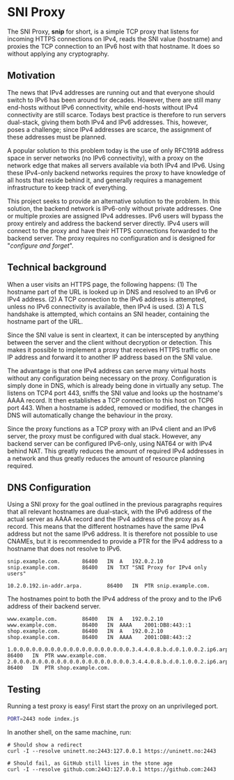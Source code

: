 SNI Proxy
=========

The SNI Proxy, **snip** for short, is a simple TCP proxy that listens for
incoming HTTPS connections on IPv4, reads the SNI value (hostname) and proxies
the TCP connection to an IPv6 host with that hostname.  It does so without
applying any cryptography.


Motivation
----------

The news that IPv4 addresses are running out and that everyone should switch to
IPv6 has been around for decades.  However, there are still many end-hosts
without IPv6 connectivity, while end-hosts without IPv4 connectivity are still
scarce.  Todays best practice is therefore to run servers dual-stack, giving
them both IPv4 and IPv6 addresses.  This, however, poses a challenge; since
IPv4 addresses are scarce, the assignment of these addresses must be planned.

A popular solution to this problem today is the use of only RFC1918 address
space in server networks (no IPv6 connectivity), with a proxy on the network
edge that makes all servers available via both IPv4 and IPv6.  Using these
IPv4-only backend networks requires the proxy to have knowledge of all hosts
that reside behind it, and generally requires a management infrastructure to
keep track of everything.

This project seeks to provide an alternative solution to the problem.  In this
solution, the backend network is IPv6-only without private addresses.  One or
multiple proxies are assigned IPv4 addresses.  IPv6 users will bypass the proxy
entirely and address the backend server directly.  IPv4 users will connect to
the proxy and have their HTTPS connections forwarded to the backend server.
The proxy requires no configuration and is designed for
"*configure and forget*".


Technical background
--------------------

When a user visits an HTTPS page, the following happens:  (1) The hostname part
of the URL is looked up in DNS and resolved to an IPv6 or IPv4 address.  (2) A
TCP connection to the IPv6 address is attempted, unless no IPv6 connectivity is
available, then IPv4 is used.  (3) A TLS handshake is attempted, which contains
an SNI header, containing the hostname part of the URL.

Since the SNI value is sent in cleartext, it can be interscepted by anything
between the server and the client without decryption or detection.  This makes
it possible to implement a proxy that receives HTTPS traffic on one IP address
and forward it to another IP address based on the SNI value.

The advantage is that one IPv4 address can serve many virtual hosts without any
configuration being necessary on the proxy.  Configuration is simply done in
DNS, which is already being done in virtually any setup.  The listens on TCP4
port 443, sniffs the SNI value and looks up the hostname's AAAA record.  It then
establishes a TCP connection to this host on TCP6 port 443.  When a hostname is
added, removed or modified, the changes in DNS will automatically change the
behaviour in the proxy.

Since the proxy functions as a TCP proxy with an IPv4 client and an IPv6 server,
the proxy must be configured with dual stack.  However, any backend server can
be configured IPv6-only, using NAT64 or with IPv4 behind NAT.  This greatly
reduces the amount of required IPv4 addresses in a network and thus greatly
reduces the amount of resource planning required.


DNS Configuration
-----------------

Using a SNI proxy for the goal outlined in the previous paragraphs requires that
all relevant hostnames are dual-stack, with the IPv6 address of the actual
server as AAAA record and the IPv4 address of the proxy as A record.  This means
that the different hostnames have the same IPv4 address but not the same IPv6
address.  It is therefore not possible to use CNAMEs, but it is recommended to
provide a PTR for the IPv4 address to a hostname that does not resolve to IPv6.

```
snip.example.com.		86400	IN	A	192.0.2.10
snip.example.com.		86400	IN	TXT	"SNI Proxy for IPv4 only users"
```

```
10.2.0.192.in-addr.arpa.		86400	IN	PTR	snip.example.com.
```

The hostnames point to both the IPv4 address of the proxy and to the IPv6
address of their backend server.

```
www.example.com.		86400	IN	A	192.0.2.10
www.example.com.		86400	IN	AAAA	2001:DB8:443::1
shop.example.com.		86400	IN	A	192.0.2.10
shop.example.com.		86400	IN	AAAA	2001:DB8:443::2
```

```
1.0.0.0.0.0.0.0.0.0.0.0.0.0.0.0.0.0.0.0.3.4.4.0.8.b.d.0.1.0.0.2.ip6.arpa.	86400	IN	PTR	www.example.com.
2.0.0.0.0.0.0.0.0.0.0.0.0.0.0.0.0.0.0.0.3.4.4.0.8.b.d.0.1.0.0.2.ip6.arpa.	86400	IN	PTR	shop.example.com.
```


Testing
-------

Running a test proxy is easy! First start the proxy on an unprivileged port.
```sh
PORT=2443 node index.js
```

In another shell, on the same machine, run:
```
# Should show a redirect
curl -I --resolve uninett.no:2443:127.0.0.1 https://uninett.no:2443

# Should fail, as GitHub still lives in the stone age
curl -I --resolve github.com:2443:127.0.0.1 https://github.com:2443
```
